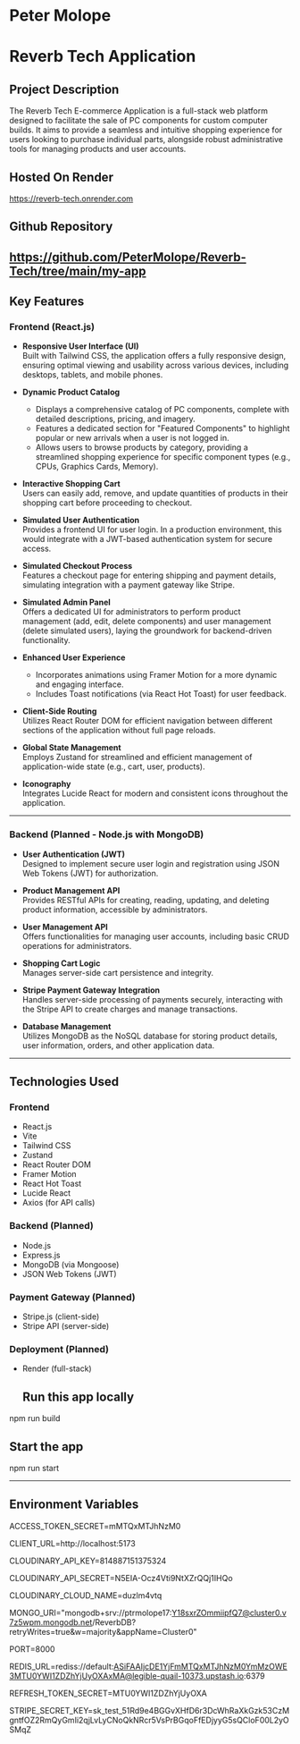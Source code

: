 # Peter Molope
# Reverb Tech Application

## Project Description
The Reverb Tech E-commerce Application is a full-stack web platform designed to facilitate the sale of PC components for custom computer builds. It aims to provide a seamless and intuitive shopping experience for users looking to purchase individual parts, alongside robust administrative tools for managing products and user accounts.

## Hosted On Render
https://reverb-tech.onrender.com

## Github Repository
https://github.com/PeterMolope/Reverb-Tech/tree/main/my-app
---



## Key Features

### **Frontend (React.js)**

- **Responsive User Interface (UI)**  
  Built with Tailwind CSS, the application offers a fully responsive design, ensuring optimal viewing and usability across various devices, including desktops, tablets, and mobile phones.

- **Dynamic Product Catalog**  
  - Displays a comprehensive catalog of PC components, complete with detailed descriptions, pricing, and imagery.  
  - Features a dedicated section for "Featured Components" to highlight popular or new arrivals when a user is not logged in.  
  - Allows users to browse products by category, providing a streamlined shopping experience for specific component types (e.g., CPUs, Graphics Cards, Memory).

- **Interactive Shopping Cart**  
  Users can easily add, remove, and update quantities of products in their shopping cart before proceeding to checkout.

- **Simulated User Authentication**  
  Provides a frontend UI for user login. In a production environment, this would integrate with a JWT-based authentication system for secure access.

- **Simulated Checkout Process**  
  Features a checkout page for entering shipping and payment details, simulating integration with a payment gateway like Stripe.

- **Simulated Admin Panel**  
  Offers a dedicated UI for administrators to perform product management (add, edit, delete components) and user management (delete simulated users), laying the groundwork for backend-driven functionality.

- **Enhanced User Experience**  
  - Incorporates animations using Framer Motion for a more dynamic and engaging interface.  
  - Includes Toast notifications (via React Hot Toast) for user feedback.

- **Client-Side Routing**  
  Utilizes React Router DOM for efficient navigation between different sections of the application without full page reloads.

- **Global State Management**  
  Employs Zustand for streamlined and efficient management of application-wide state (e.g., cart, user, products).

- **Iconography**  
  Integrates Lucide React for modern and consistent icons throughout the application.

---

### **Backend (Planned - Node.js with MongoDB)**

- **User Authentication (JWT)**  
  Designed to implement secure user login and registration using JSON Web Tokens (JWT) for authorization.

- **Product Management API**  
  Provides RESTful APIs for creating, reading, updating, and deleting product information, accessible by administrators.

- **User Management API**  
  Offers functionalities for managing user accounts, including basic CRUD operations for administrators.

- **Shopping Cart Logic**  
  Manages server-side cart persistence and integrity.

- **Stripe Payment Gateway Integration**  
  Handles server-side processing of payments securely, interacting with the Stripe API to create charges and manage transactions.

- **Database Management**  
  Utilizes MongoDB as the NoSQL database for storing product details, user information, orders, and other application data.

---

## Technologies Used

### **Frontend**
- React.js
- Vite
- Tailwind CSS
- Zustand
- React Router DOM
- Framer Motion
- React Hot Toast
- Lucide React
- Axios (for API calls)

### **Backend (Planned)**
- Node.js
- Express.js
- MongoDB (via Mongoose)
- JSON Web Tokens (JWT)

### **Payment Gateway (Planned)**
- Stripe.js (client-side)
- Stripe API (server-side)

### **Deployment (Planned)**
- Render (full-stack)

  ## Run this app locally
npm run build

  ## Start the app
npm run start

---

## Environment Variables

ACCESS_TOKEN_SECRET=mMTQxMTJhNzM0

CLIENT_URL=http://localhost:5173

CLOUDINARY_API_KEY=814887151375324

CLOUDINARY_API_SECRET=N5EIA-Ocz4Vti9NtXZrQQj1IHQo

CLOUDINARY_CLOUD_NAME=duzlm4vtq

MONGO_URI="mongodb+srv://ptrmolope17:Y18sxrZOmmiipfQ7@cluster0.v7z5wpm.mongodb.net/ReverbDB?retryWrites=true&w=majority&appName=Cluster0"

PORT=8000

REDIS_URL=rediss://default:ASiFAAIjcDE1YjFmMTQxMTJhNzM0YmMzOWE3MTU0YWI1ZDZhYjUyOXAxMA@legible-quail-10373.upstash.io:6379

REFRESH_TOKEN_SECRET=MTU0YWI1ZDZhYjUyOXA

STRIPE_SECRET_KEY=sk_test_51Rd9e4BGGvXHfD6r3DcWhRaXkGzk53CzMgntfOZ2RmQyGmIi2qjLvLyCNoQkNRcr5VsPrBGqoFfEDjyyG5sQCloF00L2yOSMqZ
